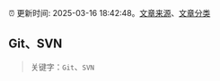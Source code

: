 :alarm_clock: 更新时间: 2025-03-16 18:42:48。[文章来源](/README.md)、[文章分类](/TAGS.md)

## Git、SVN


> 关键字：`Git`、`SVN`



